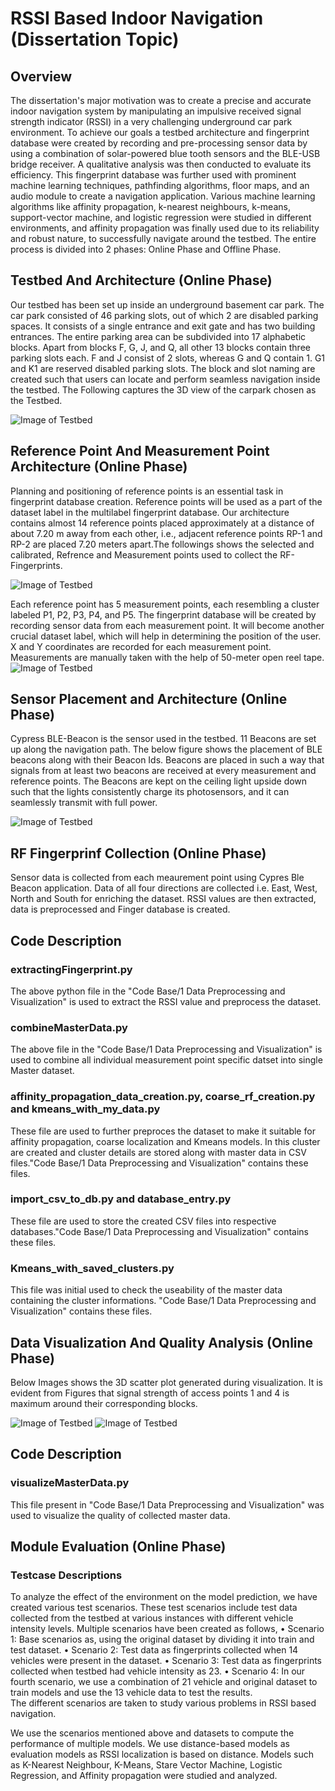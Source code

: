 # RSSI Based Indoor Navigation (Dissertation Topic)
<h2 id="overview">Overview</h2>

The dissertation's major motivation was to create a precise and accurate indoor navigation system by manipulating an impulsive received signal strength indicator (RSSI)
in a very challenging underground car park environment. To achieve our goals a testbed architecture and fingerprint database were created by recording and pre-processing sensor data by using a combination of solar-powered blue tooth sensors and the BLE-USB bridge receiver. A qualitative analysis was then conducted to evaluate its efficiency. This fingerprint database was further used with prominent machine learning techniques, pathfinding algorithms, floor maps, and an audio module to create a navigation application. Various machine learning algorithms like affinity propagation, k-nearest neighbours, k-means, support-vector machine, and logistic regression were studied in different environments, and affinity propagation was finally used due to its reliability and robust nature, to successfully navigate around the testbed. The entire process is divided into 2 phases: Online Phase and Offline Phase. 



<h2 id="test_bed_architecture">Testbed And Architecture (Online Phase)</h2>
Our testbed has been set up inside an underground basement car park. The car park consisted of 46 parking slots, out of which 2 are disabled parking spaces. It consists of a single entrance and exit gate and has two building entrances. The entire parking area can be subdivided into 17 alphabetic blocks. Apart from blocks F, G, J, and Q, all other 13 blocks contain three parking slots each. F and J consist of 2 slots, whereas G and Q contain 1. G1 and K1 are reserved disabled parking slots. The block and slot naming are created such that users can locate and perform seamless navigation inside the testbed. The Following captures the 3D view of the carpark chosen as the Testbed.

![Image of Testbed](https://github.com/bejoyjose1993/Indoor-Navigation/blob/master/Images/Block_exp-1.png)


<h2 id="test_bed_architecture">Reference Point And Measurement Point Architecture (Online Phase)</h2>
Planning and positioning of reference points is an essential task in fingerprint database creation. Reference points will be used as a part of the dataset label in the multilabel fingerprint database. Our architecture contains almost 14 reference points placed approximately at a distance of about 7.20 m away from each other, i.e., adjacent reference points RP-1 and RP-2 are placed 7.20 meters apart.The followings shows the selected and calibrated, Refrence and Measurement points used to collect the RF-Fingerprints.

![Image of Testbed](https://github.com/bejoyjose1993/Indoor-Navigation/blob/master/Images/Reference%20Points-2.png)


Each reference point has 5 measurement points, each resembling a cluster labeled P1, P2, P3, P4, and P5. The fingerprint database will be created by recording sensor data from each measurement point. It will become another crucial dataset label, which will help in determining the position of the user. X and Y coordinates are recorded for each measurement point. Measurements are manually taken with the help of 50-meter open reel tape. 
![Image of Testbed](https://github.com/bejoyjose1993/Indoor-Navigation/blob/master/Images/Messurement_Points_Data-2.png)



<h2 id="test_bed_architecture">Sensor Placement and Architecture (Online Phase)</h2>
Cypress BLE-Beacon is the sensor used in the testbed. 11 Beacons are set up along the navigation path. The below figure shows the placement of BLE beacons along with their Beacon Ids. Beacons are placed in such a way that signals from at least two beacons are received at every measurement and reference points. The Beacons are kept on the ceiling light upside down such that the lights consistently charge its photosensors, and it can seamlessly transmit with full power.

![Image of Testbed](https://github.com/bejoyjose1993/Indoor-Navigation/blob/master/Images/Sensor_location_ID.png)

<h2 id="test_bed_architecture">RF Fingerprinf Collection (Online Phase)</h2>
Sensor data is collected from each meaurement point using Cypres Ble Beacon application. Data of all four directions are collected i.e. East, West, North and South for enriching the dataset. RSSI values are then extracted, data is preprocessed and Finger database is created. 

## Code Description
### extractingFingerprint.py 
The above python file in the "Code Base/1 Data Preprocessing and Visualization" is used to extract the RSSI value and preprocess the dataset.

### combineMasterData.py  
The above file in the "Code Base/1 Data Preprocessing and Visualization" is used to combine all individual measurement point specific datset into single Master dataset.

### affinity_propagation_data_creation.py, coarse_rf_creation.py and kmeans_with_my_data.py 
These file are used to further preproces the dataset to make it suitable for affinity propagation, coarse localization and Kmeans models. In this cluster are created and cluster
details are stored along with master data in CSV files."Code Base/1 Data Preprocessing and Visualization" contains these files.

### import_csv_to_db.py  and database_entry.py 
These file are used to store the created CSV files into respective databases."Code Base/1 Data Preprocessing and Visualization" contains these files.

### Kmeans_with_saved_clusters.py  
This file was initial used to check the useability of the master data containing the cluster informations. "Code Base/1 Data Preprocessing and Visualization" contains these files.


<h2 id="test_bed_architecture">Data Visualization And Quality Analysis (Online Phase)</h2>

Below Images shows the 3D scatter plot generated during visualization. It is evident from Figures that signal strength of access points 1 and 4 is maximum around their corresponding blocks.

![Image of Testbed](https://github.com/bejoyjose1993/Indoor-Navigation/blob/master/Images/AP-1_Signal_Strength.png)
![Image of Testbed](https://github.com/bejoyjose1993/Indoor-Navigation/blob/master/Images/AP-4_Signal_Strength.png)


## Code Description
### visualizeMasterData.py  
This file present in "Code Base/1 Data Preprocessing and Visualization" was used to visualize the quality of collected master data.



<h2 id="test_bed_architecture">Module Evaluation (Online Phase)</h2>

### Testcase Descriptions
 To analyze the effect of the environment on the model prediction, we have created various test scenarios. These test scenarios include test data collected from the testbed at various instances with different vehicle intensity levels.
Multiple scenarios have been created as follows, 
•	Scenario 1: Base scenarios as, using the original dataset by dividing it into train and test dataset.
•	Scenario 2: Test data as fingerprints collected when 14 vehicles were present in the dataset.
•	Scenario 3: Test data as fingerprints collected when testbed had vehicle intensity as 23. 
•	Scenario 4: In our fourth scenario, we use a combination of 21 vehicle and original dataset to train models and use the 13 vehicle data to test the results.  
The different scenarios are taken to study various problems in RSSI based navigation.

We use the scenarios mentioned above and datasets to compute the performance of multiple models. We use distance-based models as evaluation models as RSSI localization is based on distance. Models such as K-Nearest Neighbour, K-Means, Stare Vector Machine, Logistic Regression, and Affinity propagation were studied and analyzed.



